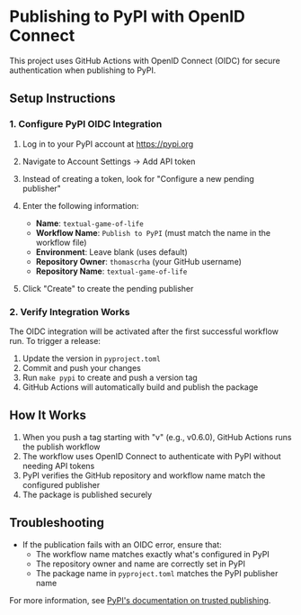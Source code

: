 # Publishing to PyPI with OpenID Connect

This project uses GitHub Actions with OpenID Connect (OIDC) for secure authentication when publishing to PyPI.

## Setup Instructions

### 1. Configure PyPI OIDC Integration

1. Log in to your PyPI account at https://pypi.org
2. Navigate to Account Settings → Add API token
3. Instead of creating a token, look for "Configure a new pending publisher"
4. Enter the following information:
   - **Name**: `textual-game-of-life`
   - **Workflow Name**: `Publish to PyPI` (must match the name in the workflow file)
   - **Environment**: Leave blank (uses default)
   - **Repository Owner**: `thomascrha` (your GitHub username)
   - **Repository Name**: `textual-game-of-life`

5. Click "Create" to create the pending publisher

### 2. Verify Integration Works

The OIDC integration will be activated after the first successful workflow run. To trigger a release:

1. Update the version in `pyproject.toml`
2. Commit and push your changes
3. Run `make pypi` to create and push a version tag
4. GitHub Actions will automatically build and publish the package

## How It Works

1. When you push a tag starting with "v" (e.g., v0.6.0), GitHub Actions runs the publish workflow
2. The workflow uses OpenID Connect to authenticate with PyPI without needing API tokens
3. PyPI verifies the GitHub repository and workflow name match the configured publisher
4. The package is published securely

## Troubleshooting

- If the publication fails with an OIDC error, ensure that:
  - The workflow name matches exactly what's configured in PyPI
  - The repository owner and name are correctly set in PyPI
  - The package name in `pyproject.toml` matches the PyPI publisher name

For more information, see [PyPI's documentation on trusted publishing](https://docs.pypi.org/trusted-publishers/).
